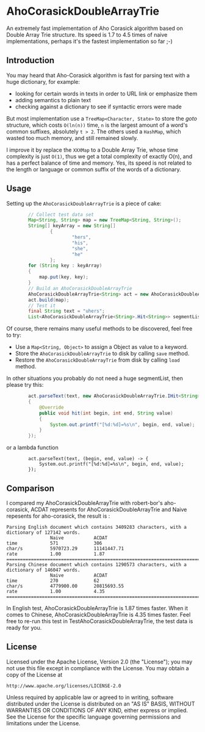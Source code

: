 AhoCorasickDoubleArrayTrie
============

An extremely fast implementation of Aho Corasick algorithm based on Double Array Trie structure. Its speed is 1.7 to 4.5 times of naive implementations, perhaps it's the fastest implementation so far ;-)

Introduction
------------
You may heard that Aho-Corasick algorithm is fast for parsing text with a huge dictionary, for example:
* looking for certain words in texts in order to URL link or emphasize them
* adding semantics to plain text
* checking against a dictionary to see if syntactic errors were made

But most implementation use a `TreeMap<Character, State>` to store the *goto* structure, which costs `O(ln(n))` time, `n` is the largest amount of a word's common suffixes, absolutely `t > 2`. The others used a `HashMap`, which wasted too much memory, and still remained slowly.

I improve it by replace the `XXXMap` to a Double Array Trie, whose time complexity is just `O(1)`, thus we get a total complexity of exactly O(n), and has a perfect balance of time and memory. Yes, its speed is not related to the length or language or common suffix of the words of a dictionary.

Usage
-----
Setting up the `AhoCorasickDoubleArrayTrie` is a piece of cake:
```java
        // Collect test data set
        Map<String, String> map = new TreeMap<String, String>();
        String[] keyArray = new String[]
                {
                        "hers",
                        "his",
                        "she",
                        "he"
                };
        for (String key : keyArray)
        {
            map.put(key, key);
        }
        // Build an AhoCorasickDoubleArrayTrie
        AhoCorasickDoubleArrayTrie<String> act = new AhoCorasickDoubleArrayTrie<String>();
        act.build(map);
        // Test it
        final String text = "uhers";
        List<AhoCorasickDoubleArrayTrie<String>.Hit<String>> segmentList = act.parseText(text);
```

Of course, there remains many useful methods to be discovered, feel free to try:
* Use a `Map<String, Object>` to assign a Object as value to a keyword.
* Store the `AhoCorasickDoubleArrayTrie` to disk by calling `save` method.
* Restore the `AhoCorasickDoubleArrayTrie` from disk by calling `load` method.

In other situations you probably do not need a huge segmentList, then please try this:

```java
        act.parseText(text, new AhoCorasickDoubleArrayTrie.IHit<String>()
        {
            @Override
            public void hit(int begin, int end, String value)
            {
                System.out.printf("[%d:%d]=%s\n", begin, end, value);
            }
        });
```

or a lambda function
```
        act.parseText(text, (begin, end, value) -> {
            System.out.printf("[%d:%d]=%s\n", begin, end, value);
        });
```

Comparison
-----
I compared my AhoCorasickDoubleArrayTrie with robert-bor's aho-corasick, ACDAT represents for AhoCorasickDoubleArrayTrie and Naive repesents for aho-corasick, the result is :
```
Parsing English document which contains 3409283 characters, with a dictionary of 127142 words.
               	Naive          	ACDAT          
time           	571            	306            
char/s         	5970723.29     	11141447.71    
rate           	1.00           	1.87           
===========================================================================
Parsing Chinese document which contains 1290573 characters, with a dictionary of 146047 words.
               	Naive          	ACDAT          
time           	270            	62             
char/s         	4779900.00     	20815693.55    
rate           	1.00           	4.35           
===========================================================================
```

In English test, AhoCorasickDoubleArrayTrie is 1.87 times faster. When it comes to Chinese, AhoCorasickDoubleArrayTrie is 4.35 times faster.
Feel free to re-run this test in TestAhoCorasickDoubleArrayTrie, the test data is ready for you.


License
-------
   Licensed under the Apache License, Version 2.0 (the "License");
   you may not use this file except in compliance with the License.
   You may obtain a copy of the License at

	http://www.apache.org/licenses/LICENSE-2.0

   Unless required by applicable law or agreed to in writing, software
   distributed under the License is distributed on an "AS IS" BASIS,
   WITHOUT WARRANTIES OR CONDITIONS OF ANY KIND, either express or implied.
   See the License for the specific language governing permissions and
   limitations under the License.
